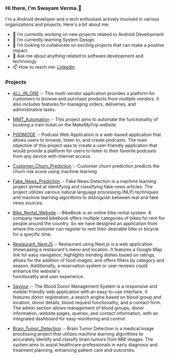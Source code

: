 ### Hi there, I'm Swayam Verma.👋

<!--
**swayamverma412/swayamverma412** is a ✨ _special_ ✨ repository because its `README.md` (this file) appears on your GitHub profile.

Here are some ideas to get you started:

- 🔭 I’m currently working on ...
- 🌱 I’m currently learning ...
- 👯 I’m looking to collaborate on ...
- 🤔 I’m looking for help with ...
- 💬 Ask me about ...
- 📫 How to reach me: ...
- 😄 Pronouns: ...
- ⚡ Fun fact: ...
-->
I'm a Android developer and a tech enthusiast actively involved in various organizations and projects. Here's a bit about me:
- 🔭 I’m currently working on new projects related to Android Development
- 🌱 I’m currently learning System Design.
- 👯 I’m looking to collaborate on exciting projects that can make a positive impact.
- 💬 Ask me about anything related to software development and technology.
- 📫 How to reach me: [Linkedin](https://www.linkedin.com/in/swayam-verma-705a9a195/)
### Projects
- [ALL_IN_ONE](https://github.com/swayamverma412/ALL_IN_ONE) :-
  This multi-vendor application provides a platform for customers to browse and purchase products from multiple vendors. It 
  also includes features for managing orders, deliveries, and administrative tasks.

- [MMT_Automation](https://github.com/swayamverma412/MMT_Automation) :-
  This project aims to automate the functionality of booking a train ticket on the MakeMyTrip website.
  
- [PODMODE](https://github.com/swayamverma412/PODMODE) :-
  Podcast Web Application is a web-based application that allows users to browse, listen to, and create podcasts. The main     objective of this project was to create a user-friendly application that would provide a platform for users to listen to     their favorite podcasts from any device with internet access.

- [Customer_Churn_Prediction](https://github.com/swayamverma412/Customer_Churn_Prediction) :-
  Customer churn prediction predicts the churn risk score using machine learning

- [Fake_News_Prediction](https://github.com/swayamverma412/Fake_News_Detection) :-
  Fake News Detection is a machine learning project aimed at identifying and classifying fake news articles. The project       utilizes various natural language processing (NLP) techniques and machine learning algorithms to distinguish between real    and fake news sources.

- [Bike_Rental_Website](https://github.com/swayamverma412/Bike_Rental_website) :-
  BikeBook is an online bike rental system. A company named bikebook offers multiple categories of bikes for rent for people   around the country. So we have designed an application from where the customer can register to rent their desirable bike     or bicycle for a specific time.

- [Restaurant_NextJS](https://github.com/swayamverma412/Restaurant_NextJS) :-
  Restaurant using Next.js is a web application showcasing a restaurant's menu and location. It features a Google Map link     for easy navigation, highlights trending dishes based on ratings, allows for the addition of food images, and offers         filters by category and season. Additionally, a reservation system or user reviews could enhance the website's       
  functionality and user experience.

- [Saviour](https://github.com/swayamverma412/SAVIOUR) :-
  The Blood Donor Management System is a responsive and mobile-friendly web application with an easy-to-use interface. It 
  features donor registration, a search engine based on blood group and location, donor details, blood request 
  functionality, and a contact form. The admin section allows management of blood groups, donor information, website pages, 
  queries, and contact information, with an integrated dashboard for easy monitoring and control.

- [Brain_Tumor_Detection](https://github.com/swayamverma412/Brain_Tumor_Detection) :-
  Brain Tumor Detection is a medical image processing project that utilizes machine learning algorithms to accurately 
  identify and classify brain tumors from MRI images. The system aims to assist healthcare professionals in early diagnosis 
  and treatment planning, enhancing patient care and outcomes.





